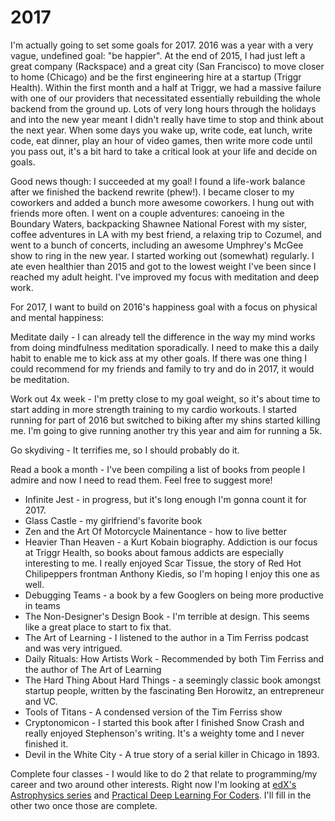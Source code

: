 2017
====

I'm actually going to set some goals for 2017. 2016 was a year with a very
vague, undefined goal: "be happier". At the end of 2015, I had just left a great
company (Rackspace) and a great city (San Francisco) to move closer to home
(Chicago) and be the first engineering hire at a startup (Triggr Health). Within
the first month and a half at Triggr, we had a massive failure with one of our
providers that necessitated essentially rebuilding the whole backend from the
ground up. Lots of very long hours through the holidays and into the new year
meant I didn't really have time to stop and think about the next year. When some
days you wake up, write code, eat lunch, write code, eat dinner, play an hour of
video games, then write more code until you pass out, it's a bit hard to take a
critical look at your life and decide on goals.

Good news though: I succeeded at my goal! I found a life-work balance after we
finished the backend rewrite (phew!). I became closer to my coworkers and added
a bunch more awesome coworkers. I hung out with friends more often. I went on a
couple adventures: canoeing in the Boundary Waters, backpacking Shawnee National
Forest with my sister, coffee adventures in LA with my best friend, a relaxing
trip to Cozumel, and went to a bunch of concerts, including an awesome Umphrey's
McGee show to ring in the new year. I started working out (somewhat) regularly.
I ate even healthier than 2015 and got to the lowest weight I've been since I
reached my adult height. I've improved my focus with meditation and deep work.

For 2017, I want to build on 2016's happiness goal with a focus on physical and
mental happiness:

Meditate daily - I can already tell the difference in the way my mind works from
doing mindfulness meditation sporadically. I need to make this a daily habit to
enable me to kick ass at my other goals. If there was one thing I could
recommend for my friends and family to try and do in 2017, it would be
meditation.

Work out 4x week - I'm pretty close to my goal weight, so it's about time to
start adding in more strength training to my cardio workouts. I started running
for part of 2016 but switched to biking after my shins started killing me. I'm 
going to give running another try this year and aim for running a 5k.

Go skydiving - It terrifies me, so I should probably do it. 

Read a book a month - I've been compiling a list of books from people I admire
and now I need to read them. Feel free to suggest more!

* Infinite Jest - in progress, but it's long enough I'm gonna count it for 2017.
* Glass Castle - my girlfriend's favorite book
* Zen and the Art Of Motorcycle Mainentance - how to live better
* Heavier Than Heaven - a Kurt Kobain biography. Addiction is our focus at
  Triggr Health, so books about famous addicts are especially interesting to me.
  I really enjoyed Scar Tissue, the story of Red Hot Chilipeppers frontman
  Anthony Kiedis, so I'm hoping I enjoy this one as well.
* Debugging Teams - a book by a few Googlers on being more productive in teams
* The Non-Designer's Design Book - I'm terrible at design. This seems like a
  great place to start to fix that.
* The Art of Learning - I listened to the author in a Tim Ferriss podcast and
  was very intrigued.
* Daily Rituals: How Artists Work - Recommended by both Tim Ferriss and the
  author of The Art of Learning
* The Hard Thing About Hard Things - a seemingly classic book amongst startup
  people, written by the fascinating Ben Horowitz, an entrepreneur and VC.
* Tools of Titans - A condensed version of the Tim Ferriss show
* Cryptonomicon - I started this book after I finished Snow Crash and really
  enjoyed Stephenson's writing. It's a weighty tome and I never finished it.
* Devil in the White City - A true story of a serial killer in Chicago in 1893.

Complete four classes - I would like to do 2 that relate to programming/my
career and two around other interests. Right now I'm looking at [edX's
Astrophysics series](https://www.edx.org/xseries/astrophysics) and [Practical
Deep Learning For Coders](http://course.fast.ai/start.html). I'll fill in
the other two once those are complete. 
